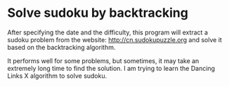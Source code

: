 # Solve sudoku by backtracking

After specifying the date and the difficulty, this program will extract a sudoku problem from the website: http://cn.sudokupuzzle.org and solve it based on the backtracking algorithm. 

It performs well for some problems, but sometimes, it may take an extremely long time to find the solution. I am trying to learn the Dancing Links X algorithm to solve sudoku.
